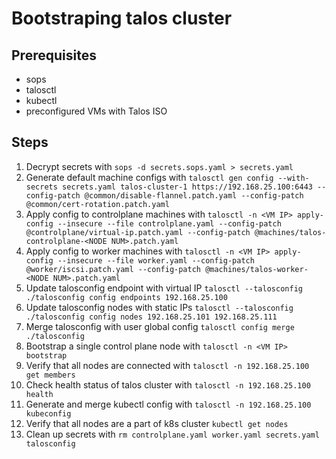 # Bootstraping talos cluster
## Prerequisites
- sops
- talosctl
- kubectl
- preconfigured VMs with Talos ISO

## Steps
1. Decrypt secrets with `sops -d secrets.sops.yaml > secrets.yaml`
2. Generate default machine configs with `talosctl gen config --with-secrets secrets.yaml talos-cluster-1 https://192.168.25.100:6443 --config-patch @common/disable-flannel.patch.yaml --config-patch @common/cert-rotation.patch.yaml`
3. Apply config to controlplane machines with `talosctl -n <VM IP> apply-config --insecure --file controlplane.yaml --config-patch @controlplane/virtual-ip.patch.yaml --config-patch @machines/talos-controlplane-<NODE NUM>.patch.yaml`
4. Apply config to worker machines with `talosctl -n <VM IP> apply-config --insecure --file worker.yaml --config-patch @worker/iscsi.patch.yaml --config-patch @machines/talos-worker-<NODE NUM>.patch.yaml`
5. Update talosconfig endpoint with virtual IP `talosctl --talosconfig ./talosconfig config endpoints 192.168.25.100`
6. Update talosconfig nodes with static IPs `talosctl --talosconfig ./talosconfig config nodes 192.168.25.101 192.168.25.111`
7. Merge talosconfig with user global config `talosctl config merge ./talosconfig`
8. Bootstrap a single control plane node with `talosctl -n <VM IP> bootstrap`
9. Verify that all nodes are connected with `talosctl -n 192.168.25.100 get members`
10. Check health status of talos cluster with `talosctl -n 192.168.25.100 health`
11. Generate and merge kubectl config with `talosctl -n 192.168.25.100 kubeconfig`
12. Verify that all nodes are a part of k8s cluster `kubectl get nodes`
13. Clean up secrets with `rm controlplane.yaml worker.yaml secrets.yaml talosconfig`

